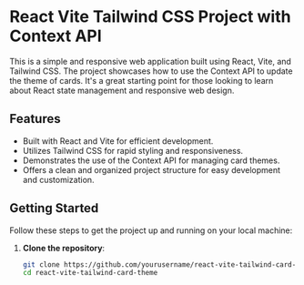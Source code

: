 # React Vite Tailwind CSS Project with Context API

This is a simple and responsive web application built using React, Vite, and Tailwind CSS. The project showcases how to use the Context API to update the theme of cards. It's a great starting point for those looking to learn about React state management and responsive web design.

## Features

- Built with React and Vite for efficient development.
- Utilizes Tailwind CSS for rapid styling and responsiveness.
- Demonstrates the use of the Context API for managing card themes.
- Offers a clean and organized project structure for easy development and customization.

## Getting Started

Follow these steps to get the project up and running on your local machine:

1. **Clone the repository**:

   ```bash
   git clone https://github.com/yourusername/react-vite-tailwind-card-theme.git
   cd react-vite-tailwind-card-theme
